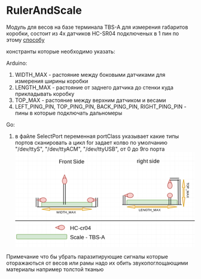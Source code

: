# RulerAndScale
Модуль для весов на базе терминала TBS-A для измерения габаритов коробки, состоит из 4х датчиков HC-SR04 подключеных в 1 пин
по этому [способу](http://www.instructables.com/id/Hack-an-HC-SR04-to-a-3-pin-sensor/)

констранты которые необходимо указать:

Arduino:
1) WIDTH_MAX - растояние между боковыми датчиками для измерения ширины коробки
2) LENGTH_MAX - растояние от заднего датчика до стенки куда прикладывать коробку
3) TOP_MAX - растояние между верхним датчиком и весами
4) LEFT_PING_PIN, TOP_PING_PIN, BACK_PING_PIN, RIGHT_PING_PIN - пины в которые подключать дальномеры

Go: 
1) в файле SelectPort переменная portClass указывает какие типы портов сканировать а цикл for задает колво 
по умолчанию "/dev/ttyS", "/dev/ttyACM", "/dev/ttyUSB", от 0 до 9го порта
![Image alt](https://github.com/TrashPony/RulerAndScale/raw/master/image.png)

Примечание что бы убрать паразитирующие сигналы которые оторажаються от весов или рамы надо их обить 
звукопоглощающими материалы например толстой тканью
